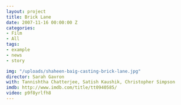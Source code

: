 ```yaml
---
layout: project
title: Brick Lane
date: 2007-11-16 00:00:00 Z
categories:
- Film
- All
tags:
- example
- news
- story

img: "/uploads/shaheen-baig-casting-brick-lane.jpg"
director: Sarah Gavron
with: Tannishtha Chatterjee, Satish Kaushik, Christopher Simpson
imdb: http://www.imdb.com/title/tt0940585/
video: p9f8yrlfh8
---
```


